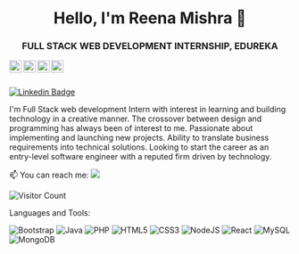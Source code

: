 <h1 align = "center">Hello, I'm Reena Mishra 👋</h1>
<h3 align = "center">FULL STACK WEB DEVELOPMENT INTERNSHIP, EDUREKA</h3>

<a href="https://linkedin.com">
  <img align="left" alt="Reena Linkdein" width="22px" src="https://cdn.jsdelivr.net/npm/simple-icons@v3/icons/linkedin.svg" />
</a>
<a href="https://github.com/ReenaMishra21">
  <img align="left" alt="Reena Github" width="22px" src="https://cdn.jsdelivr.net/npm/simple-icons@v3/icons/github.svg" />
</a>
<a href="https://instagram.com">
  <img align="left" alt="Reena Instagram" width="22px" src="https://cdn.jsdelivr.net/npm/simple-icons@v3/icons/instagram.svg" />
</a>
<a href="https://www.youtube.com">
  <img align="left" alt="Reena Youtube" width="22px" src="https://cdn.jsdelivr.net/npm/simple-icons@v3/icons/youtube.svg" />
</a>

<br/>
<br/>



[![Linkedin Badge](https://img.shields.io/badge/-Reena-blue?style=flat-square&logo=Linkedin&logoColor=white&link=https://www.linkedin.com/in/reena-mishra-75938955//)](https://www.linkedin.com/in/reena-mishra-75938955/)


I'm
Full Stack web development Intern with interest in learning and building technology in a creative manner. The crossover between design and programming has always been of interest to me. Passionate about implementing and launching new projects. Ability to translate business requirements into technical solutions. Looking to start the career as an entry-level software engineer with a reputed firm driven by technology.

📫 You can reach me:  <a href="mailto:mishra.swati.2009@gmail.com"><img src="https://img.shields.io/badge/gmail-%23DD0031.svg?&style=flat-square&logo=gmail&logoColor=white"/></a>

![Visitor Count](https://profile-counter.glitch.me/ReenaMishra21/count.svg)


Languages and Tools:


<img alt="Bootstrap" src="https://img.shields.io/badge/bootstrap-%23563D7C.svg?style=flat-square&logo=bootstrap&logoColor=white"/> <img alt="Java" src="https://img.shields.io/badge/java-%23ED8B00.svg?style=flat-square&logo=java&logoColor=white"/> <img alt="PHP" src="https://img.shields.io/badge/php-%23777BB4.svg?style=flat-square&logo=php&logoColor=white"/> <img alt="HTML5" src="https://img.shields.io/badge/html5-%23E34F26.svg?style=flat-square&logo=html5&logoColor=white"/> <img alt="CSS3" src="https://img.shields.io/badge/css3-%231572B6.svg?style=flat-square&logo=css3&logoColor=white"/> <img alt="NodeJS" src="https://img.shields.io/badge/node.js-%2343853D.svg?style=flat-square&logo=node-dot-js&logoColor=white"/> <img alt="React" src="https://img.shields.io/badge/react-%2320232a.svg?style=flat-square&logo=react&logoColor=%2361DAFB"/> <img alt="MySQL" src="https://img.shields.io/badge/mysql-%2300f.svg?style=flat-square&logo=mysql&logoColor=white"/> <img alt="MongoDB" src ="https://img.shields.io/badge/MongoDB-%234ea94b.svg?style=flat-square&logo=mongodb&logoColor=white"/>


<!--
**ReenaMishra21/ReenaMishra21** is a ✨ _special_ ✨ repository because its `README.md` (this file) appears on your GitHub profile.


Here are some ideas to get you started:

- 🔭 I’m currently working on ...
- 🌱 I’m currently learning ...
- 👯 I’m looking to collaborate on ...
- 🤔 I’m looking for help with ...
- 💬 Ask me about ...
- 📫 How to reach me: ...
- 😄 Pronouns: ...
- ⚡ Fun fact: ...
-->
